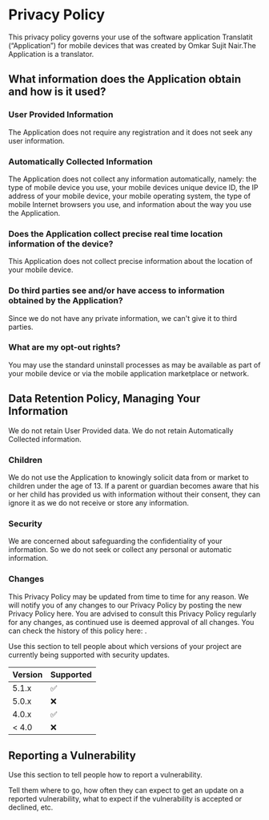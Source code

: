 # Privacy Policy

This privacy policy governs your use of the software application Translatit (“Application”) for mobile devices that was created by Omkar Sujit Nair.The Application is a translator.  

## What information does the Application obtain and how is it used?

### User Provided Information 

The Application does not require any registration and it does not seek any user information.

### Automatically Collected Information

The Application does not collect any information automatically, namely: the type of mobile device you use, your mobile devices unique device ID, the IP address of your mobile device, your mobile operating system, the type of mobile Internet browsers you use, and information about the way you use the Application.

### Does the Application collect precise real time location information of the device?

This Application does not collect precise information about the location of your mobile device. 

### Do third parties see and/or have access to information obtained by the Application?

Since we do not have any private information, we can't give it to third parties.

### What are my opt-out rights?

You may use the standard uninstall processes as may be available as part of your mobile device or via the mobile application marketplace or network.

## Data Retention Policy, Managing Your Information

We do not retain User Provided data. We do not retain Automatically Collected information. 

### Children

We do not use the Application to knowingly solicit data from or market to children under the age of 13. If a parent or guardian becomes aware that his or her child has provided us with information without their consent, they can ignore it as we do not receive or store any information.

### Security

We are concerned about safeguarding the confidentiality of your information. So we do not seek or collect any personal or automatic information.

### Changes

This Privacy Policy may be updated from time to time for any reason. We will notify you of any changes to our Privacy Policy by posting the new Privacy Policy here. You are advised to consult this Privacy Policy regularly for any changes, as continued use is deemed approval of all changes. You can check the history of this policy here: .

Use this section to tell people about which versions of your project are
currently being supported with security updates.

| Version | Supported          |
| ------- | ------------------ |
| 5.1.x   | :white_check_mark: |
| 5.0.x   | :x:                |
| 4.0.x   | :white_check_mark: |
| < 4.0   | :x:                |

## Reporting a Vulnerability

Use this section to tell people how to report a vulnerability.

Tell them where to go, how often they can expect to get an update on a
reported vulnerability, what to expect if the vulnerability is accepted or
declined, etc.
